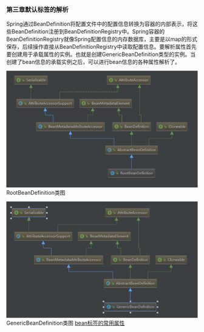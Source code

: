 <h3>第三章默认标签的解析</h3>
    Spring通过BeanDefinition将配置文件中的<bean>配置信息转换为容器的内部表示，将这些BeanDefinition注册到BeanDefinitionRegistry中。Spring容器的BeanDefinitionRegistry就像Spring配置信息的内存数据库，主要是以map的形式保存，后续操作直接从BeanDefinitionRegistry中读取配置信息。要解析属性首先要创建用于承载属性的实例。也就是创建GenericBeanDefinition类型的实例。当创建了bean信息的承载实例之后，可以进行bean信息的各种属性解析了。</br> 
    
![image](https://github.com/Love-with-Promise/manage/blob/master/images/20190113190058.png)
RootBeanDefinition类图

![image](https://github.com/Love-with-Promise/manage/blob/master/images/20190113194452.png)
GenericBeanDefinition类图
<a href="https://blog.csdn.net/lzgsea/article/details/79795290">bean标签的常用属性</a></br>
